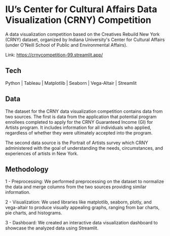 # IU’s Center for Cultural Affairs Data Visualization (CRNY) Competition

A data visualization competition based on the Creatives Rebuild New York (CRNY) dataset, organized by Indiana University's Center for Cultural Affairs (under O'Neill School of Public and Environmental Affairs).

Link: https://crnycompetition-99.streamlit.app/

## Tech

Python | Tableau | Matplotlib | Seaborn | Vega-Altair | Streamlit 

## Data

The dataset for the CRNY data visualization competition contains data from two sources. The first is data from the application that potential program enrollees completed to apply for the CRNY Guaranteed Income (GI) for Artists program. It includes information for all individuals who applied, regardless of whether they were ultimately accepted into the program.

The second data source is the Portrait of Artists survey which CRNY administered with the goal of understanding the needs, circumstances, and experiences of artists in New York.


## Methodology

1 - Preprocessing: We performed preprocessing on the dataset to normalize the data and merge columns from the two sources providing similar information.

2 - Visualization: We used libraries like matplotlib, seaborn, plotly, and vega-altair to produce visually appealing graphs, ranging from bar charts, pie charts, and histograms.

3 - Dashboard: We created an interactive data visualization dashboard to showcase the analyzed data using Streamlit.
